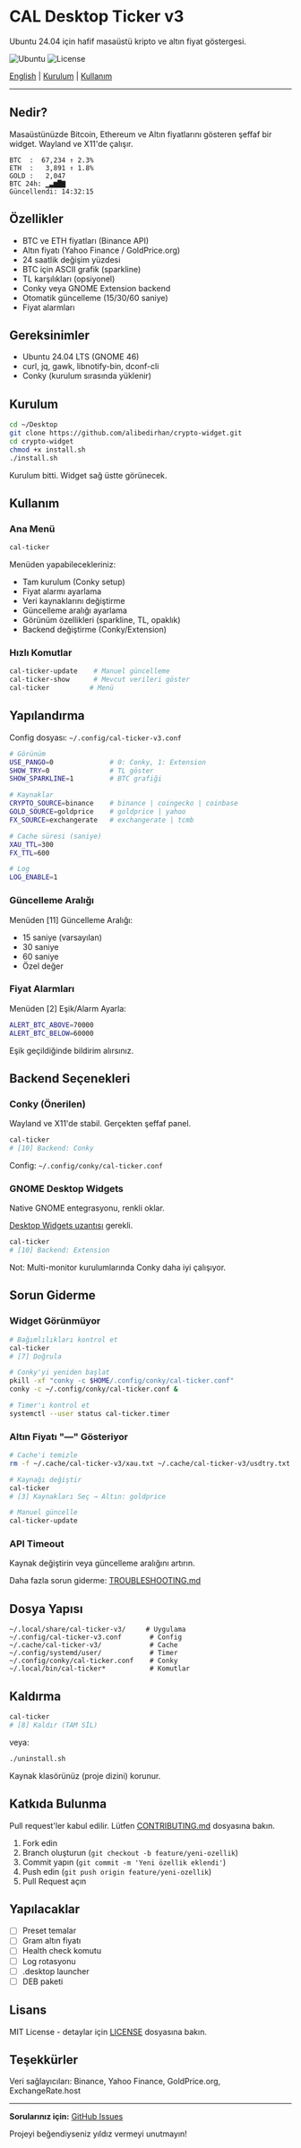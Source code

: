 # CAL Desktop Ticker v3

Ubuntu 24.04 için hafif masaüstü kripto ve altın fiyat göstergesi.

![Ubuntu](https://img.shields.io/badge/Ubuntu-24.04%20LTS-E95420?style=flat-square&logo=ubuntu)
![License](https://img.shields.io/badge/License-MIT-blue.svg?style=flat-square)

[English](README_EN.md) | [Kurulum](#kurulum) | [Kullanım](#kullanım)

---

## Nedir?

Masaüstünüzde Bitcoin, Ethereum ve Altın fiyatlarını gösteren şeffaf bir widget. Wayland ve X11'de çalışır.

```
BTC  :  67,234 ↑ 2.3%
ETH  :   3,891 ↑ 1.8%
GOLD :   2,047
BTC 24h: ▁▃▆█▇
Güncellendi: 14:32:15
```

## Özellikler

- BTC ve ETH fiyatları (Binance API)
- Altın fiyatı (Yahoo Finance / GoldPrice.org)
- 24 saatlik değişim yüzdesi
- BTC için ASCII grafik (sparkline)
- TL karşılıkları (opsiyonel)
- Conky veya GNOME Extension backend
- Otomatik güncelleme (15/30/60 saniye)
- Fiyat alarmları

## Gereksinimler

- Ubuntu 24.04 LTS (GNOME 46)
- curl, jq, gawk, libnotify-bin, dconf-cli
- Conky (kurulum sırasında yüklenir)

## Kurulum

```bash
cd ~/Desktop
git clone https://github.com/alibedirhan/crypto-widget.git
cd crypto-widget
chmod +x install.sh
./install.sh
```

Kurulum bitti. Widget sağ üstte görünecek.

## Kullanım

### Ana Menü

```bash
cal-ticker
```

Menüden yapabilecekleriniz:
- Tam kurulum (Conky setup)
- Fiyat alarmı ayarlama
- Veri kaynaklarını değiştirme
- Güncelleme aralığı ayarlama
- Görünüm özellikleri (sparkline, TL, opaklık)
- Backend değiştirme (Conky/Extension)

### Hızlı Komutlar

```bash
cal-ticker-update    # Manuel güncelleme
cal-ticker-show      # Mevcut verileri göster
cal-ticker          # Menü
```

## Yapılandırma

Config dosyası: `~/.config/cal-ticker-v3.conf`

```bash
# Görünüm
USE_PANGO=0              # 0: Conky, 1: Extension
SHOW_TRY=0               # TL göster
SHOW_SPARKLINE=1         # BTC grafiği

# Kaynaklar
CRYPTO_SOURCE=binance    # binance | coingecko | coinbase
GOLD_SOURCE=goldprice    # goldprice | yahoo
FX_SOURCE=exchangerate   # exchangerate | tcmb

# Cache süresi (saniye)
XAU_TTL=300
FX_TTL=600

# Log
LOG_ENABLE=1
```

### Güncelleme Aralığı

Menüden [11] Güncelleme Aralığı:
- 15 saniye (varsayılan)
- 30 saniye
- 60 saniye  
- Özel değer

### Fiyat Alarmları

Menüden [2] Eşik/Alarm Ayarla:

```bash
ALERT_BTC_ABOVE=70000
ALERT_BTC_BELOW=60000
```

Eşik geçildiğinde bildirim alırsınız.

## Backend Seçenekleri

### Conky (Önerilen)

Wayland ve X11'de stabil. Gerçekten şeffaf panel.

```bash
cal-ticker
# [10] Backend: Conky
```

Config: `~/.config/conky/cal-ticker.conf`

### GNOME Desktop Widgets

Native GNOME entegrasyonu, renkli oklar.

[Desktop Widgets uzantısı](https://extensions.gnome.org/extension/1303/desktop-widgets/) gerekli.

```bash
cal-ticker
# [10] Backend: Extension
```

Not: Multi-monitor kurulumlarında Conky daha iyi çalışıyor.

## Sorun Giderme

### Widget Görünmüyor

```bash
# Bağımlılıkları kontrol et
cal-ticker
# [7] Doğrula

# Conky'yi yeniden başlat
pkill -xf "conky -c $HOME/.config/conky/cal-ticker.conf"
conky -c ~/.config/conky/cal-ticker.conf &

# Timer'ı kontrol et
systemctl --user status cal-ticker.timer
```

### Altın Fiyatı "—" Gösteriyor

```bash
# Cache'i temizle
rm -f ~/.cache/cal-ticker-v3/xau.txt ~/.cache/cal-ticker-v3/usdtry.txt

# Kaynağı değiştir
cal-ticker
# [3] Kaynakları Seç → Altın: goldprice

# Manuel güncelle
cal-ticker-update
```

### API Timeout

Kaynak değiştirin veya güncelleme aralığını artırın.

Daha fazla sorun giderme: [TROUBLESHOOTING.md](TROUBLESHOOTING.md)

## Dosya Yapısı

```
~/.local/share/cal-ticker-v3/     # Uygulama
~/.config/cal-ticker-v3.conf       # Config
~/.cache/cal-ticker-v3/            # Cache
~/.config/systemd/user/            # Timer
~/.config/conky/cal-ticker.conf    # Conky
~/.local/bin/cal-ticker*           # Komutlar
```

## Kaldırma

```bash
cal-ticker
# [8] Kaldır (TAM SİL)
```

veya:

```bash
./uninstall.sh
```

Kaynak klasörünüz (proje dizini) korunur.

## Katkıda Bulunma

Pull request'ler kabul edilir. Lütfen [CONTRIBUTING.md](CONTRIBUTING.md) dosyasına bakın.

1. Fork edin
2. Branch oluşturun (`git checkout -b feature/yeni-ozellik`)
3. Commit yapın (`git commit -m 'Yeni özellik eklendi'`)
4. Push edin (`git push origin feature/yeni-ozellik`)
5. Pull Request açın

## Yapılacaklar

- [ ] Preset temalar
- [ ] Gram altın fiyatı
- [ ] Health check komutu
- [ ] Log rotasyonu
- [ ] .desktop launcher
- [ ] DEB paketi

## Lisans

MIT License - detaylar için [LICENSE](LICENSE) dosyasına bakın.

## Teşekkürler

Veri sağlayıcıları: Binance, Yahoo Finance, GoldPrice.org, ExchangeRate.host

---

**Sorularınız için:** [GitHub Issues](https://github.com/alibedirhan/crypto-widget/issues)

Projeyi beğendiyseniz yıldız vermeyi unutmayın!
